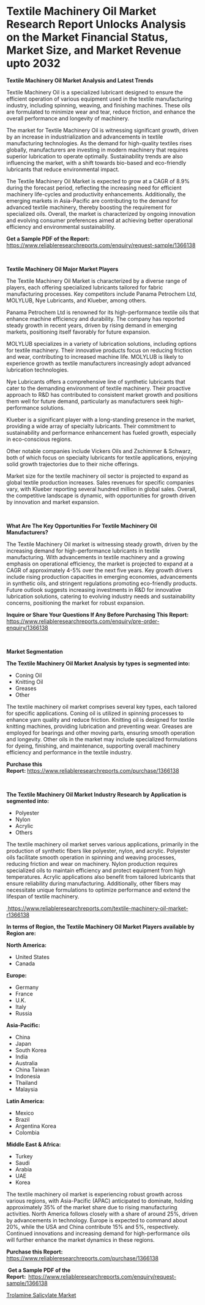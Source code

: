 <p><h1>Textile Machinery Oil Market Research Report Unlocks Analysis on the Market Financial Status, Market Size, and Market Revenue upto 2032</h1></p><p><strong>Textile Machinery Oil Market Analysis and Latest Trends</strong></p>
<p><p>Textile Machinery Oil is a specialized lubricant designed to ensure the efficient operation of various equipment used in the textile manufacturing industry, including spinning, weaving, and finishing machines. These oils are formulated to minimize wear and tear, reduce friction, and enhance the overall performance and longevity of machinery.</p><p>The market for Textile Machinery Oil is witnessing significant growth, driven by an increase in industrialization and advancements in textile manufacturing technologies. As the demand for high-quality textiles rises globally, manufacturers are investing in modern machinery that requires superior lubrication to operate optimally. Sustainability trends are also influencing the market, with a shift towards bio-based and eco-friendly lubricants that reduce environmental impact.</p><p>The Textile Machinery Oil Market is expected to grow at a CAGR of 8.9% during the forecast period, reflecting the increasing need for efficient machinery life-cycles and productivity enhancements. Additionally, the emerging markets in Asia-Pacific are contributing to the demand for advanced textile machinery, thereby boosting the requirement for specialized oils. Overall, the market is characterized by ongoing innovation and evolving consumer preferences aimed at achieving better operational efficiency and environmental sustainability.</p></p>
<p><strong>Get a Sample PDF of the Report:&nbsp;</strong> <a href="https://www.reliableresearchreports.com/enquiry/request-sample/1366138?utm_campaign=2243&utm_medium=2&utm_source=Github&utm_content=ia&utm_term=22032025&utm_id=textile-machinery-oil">https://www.reliableresearchreports.com/enquiry/request-sample/1366138</a></p>
<p>&nbsp;</p>
<p><strong>Textile Machinery Oil Major Market Players</strong></p>
<p><p>The Textile Machinery Oil Market is characterized by a diverse range of players, each offering specialized lubricants tailored for fabric manufacturing processes. Key competitors include Panama Petrochem Ltd, MOLYLUB, Nye Lubricants, and Klueber, among others.</p><p>Panama Petrochem Ltd is renowned for its high-performance textile oils that enhance machine efficiency and durability. The company has reported steady growth in recent years, driven by rising demand in emerging markets, positioning itself favorably for future expansion.</p><p>MOLYLUB specializes in a variety of lubrication solutions, including options for textile machinery. Their innovative products focus on reducing friction and wear, contributing to increased machine life. MOLYLUB is likely to experience growth as textile manufacturers increasingly adopt advanced lubrication technologies.</p><p>Nye Lubricants offers a comprehensive line of synthetic lubricants that cater to the demanding environment of textile machinery. Their proactive approach to R&D has contributed to consistent market growth and positions them well for future demand, particularly as manufacturers seek high-performance solutions.</p><p>Klueber is a significant player with a long-standing presence in the market, providing a wide array of specialty lubricants. Their commitment to sustainability and performance enhancement has fueled growth, especially in eco-conscious regions.</p><p>Other notable companies include Vickers Oils and Zschimmer & Schwarz, both of which focus on specialty lubricants for textile applications, enjoying solid growth trajectories due to their niche offerings.</p><p>Market size for the textile machinery oil sector is projected to expand as global textile production increases. Sales revenues for specific companies vary, with Klueber reporting several hundred million in global sales. Overall, the competitive landscape is dynamic, with opportunities for growth driven by innovation and market expansion.</p></p>
<p>&nbsp;</p>
<p><strong>What Are The Key Opportunities For Textile Machinery Oil Manufacturers?</strong></p>
<p><p>The Textile Machinery Oil market is witnessing steady growth, driven by the increasing demand for high-performance lubricants in textile manufacturing. With advancements in textile machinery and a growing emphasis on operational efficiency, the market is projected to expand at a CAGR of approximately 4-5% over the next five years. Key growth drivers include rising production capacities in emerging economies, advancements in synthetic oils, and stringent regulations promoting eco-friendly products. Future outlook suggests increasing investments in R&D for innovative lubrication solutions, catering to evolving industry needs and sustainability concerns, positioning the market for robust expansion.</p></p>
<p><strong>Inquire or Share Your Questions If Any Before Purchasing This Report:</strong> <a href="https://www.reliableresearchreports.com/enquiry/pre-order-enquiry/1366138?utm_campaign=2243&utm_medium=2&utm_source=Github&utm_content=ia&utm_term=22032025&utm_id=textile-machinery-oil">https://www.reliableresearchreports.com/enquiry/pre-order-enquiry/1366138</a></p>
<p>&nbsp;</p>
<p><strong>Market Segmentation</strong></p>
<p><strong>The Textile Machinery Oil Market Analysis by types is segmented into:</strong></p>
<p><ul><li>Coning Oil</li><li>Knitting Oil</li><li>Greases</li><li>Other</li></ul></p>
<p><p>The textile machinery oil market comprises several key types, each tailored for specific applications. Coning oil is utilized in spinning processes to enhance yarn quality and reduce friction. Knitting oil is designed for textile knitting machines, providing lubrication and preventing wear. Greases are employed for bearings and other moving parts, ensuring smooth operation and longevity. Other oils in the market may include specialized formulations for dyeing, finishing, and maintenance, supporting overall machinery efficiency and performance in the textile industry.</p></p>
<p><strong>Purchase this Report:&nbsp;</strong><a href="https://www.reliableresearchreports.com/purchase/1366138?utm_campaign=2243&utm_medium=2&utm_source=Github&utm_content=ia&utm_term=22032025&utm_id=textile-machinery-oil">https://www.reliableresearchreports.com/purchase/1366138</a></p>
<p>&nbsp;</p>
<p><strong>The Textile Machinery Oil Market Industry Research by Application is segmented into:</strong></p>
<p><ul><li>Polyester</li><li>Nylon</li><li>Acrylic</li><li>Others</li></ul></p>
<p><p>The textile machinery oil market serves various applications, primarily in the production of synthetic fibers like polyester, nylon, and acrylic. Polyester oils facilitate smooth operation in spinning and weaving processes, reducing friction and wear on machinery. Nylon production requires specialized oils to maintain efficiency and protect equipment from high temperatures. Acrylic applications also benefit from tailored lubricants that ensure reliability during manufacturing. Additionally, other fibers may necessitate unique formulations to optimize performance and extend the lifespan of textile machinery.</p></p>
<p><a href="https://www.reliableresearchreports.com/textile-machinery-oil-market-r1366138?utm_campaign=2243&utm_medium=2&utm_source=Github&utm_content=ia&utm_term=22032025&utm_id=textile-machinery-oil">&nbsp;https://www.reliableresearchreports.com/textile-machinery-oil-market-r1366138</a></p>
<p><strong>In terms of Region, the Textile Machinery Oil Market Players available by Region are:</strong></p>
<p>
    <p> <strong> North America: </strong>
        <ul>
            <li>United States</li>
            <li>Canada</li>
        </ul>
        </p> 
    <p> <strong> Europe: </strong>
        <ul>
            <li>Germany</li>
            <li>France</li>
            <li>U.K.</li>
            <li>Italy</li>
            <li>Russia</li>
        </ul>
        </p> 
    <p> <strong> Asia-Pacific: </strong>
        <ul>
            <li>China</li>
            <li>Japan</li>
            <li>South Korea</li>
            <li>India</li>
            <li>Australia</li>
            <li>China Taiwan</li>
            <li>Indonesia</li>
            <li>Thailand</li>
            <li>Malaysia</li>
        </ul>
        </p> 
    <p> <strong> Latin America: </strong>
        <ul>
            <li>Mexico</li>
            <li>Brazil</li>
            <li>Argentina Korea</li>
            <li>Colombia</li>
        </ul>
        </p> 
    <p> <strong> Middle East & Africa: </strong>
        <ul>
            <li>Turkey</li>
            <li>Saudi</li>
            <li>Arabia</li>
            <li>UAE</li>
            <li>Korea</li>
        </ul>
    </p>
    </p>
<p><p>The textile machinery oil market is experiencing robust growth across various regions, with Asia-Pacific (APAC) anticipated to dominate, holding approximately 35% of the market share due to rising manufacturing activities. North America follows closely with a share of around 25%, driven by advancements in technology. Europe is expected to command about 20%, while the USA and China contribute 15% and 5%, respectively. Continued innovations and increasing demand for high-performance oils will further enhance the market dynamics in these regions.</p></p>
<p><strong>Purchase this Report: </strong><a href="https://www.reliableresearchreports.com/purchase/1366138?utm_campaign=2243&utm_medium=2&utm_source=Github&utm_content=ia&utm_term=22032025&utm_id=textile-machinery-oil">https://www.reliableresearchreports.com/purchase/1366138</a></p>
<p>&nbsp;<strong>Get a Sample PDF of the Report:&nbsp;&nbsp;</strong><a href="https://www.reliableresearchreports.com/enquiry/request-sample/1366138?utm_campaign=2243&utm_medium=2&utm_source=Github&utm_content=ia&utm_term=22032025&utm_id=textile-machinery-oil">https://www.reliableresearchreports.com/enquiry/request-sample/1366138</a></p>
<p><strong></strong></p>
<p><p><a href="https://github.com/norbeludie83/Market-Research-Report-List-1/blob/main/trolamine-salicylate-market.md?utm_campaign=2243&utm_medium=2&utm_source=Github&utm_content=ia&utm_term=22032025&utm_id=textile-machinery-oil">Trolamine Salicylate Market</a></p></p>